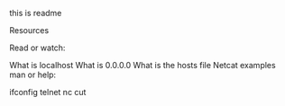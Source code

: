 this is readme

Resources

Read or watch:

What is localhost
What is 0.0.0.0
What is the hosts file
Netcat examples
man or help:

ifconfig
telnet
nc
cut
